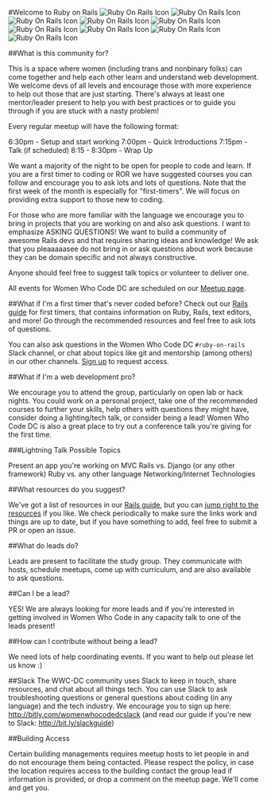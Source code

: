 #Welcome to Ruby on Rails
![Ruby On Rails Icon](http://files.softicons.com/download/application-icons/ruby-programming-icons-by-ahmad-galal/png/48/RubyOnRails.png)
![Ruby On Rails Icon](http://files.softicons.com/download/application-icons/ruby-programming-icons-by-ahmad-galal/png/48/RubyOnRails.png)
![Ruby On Rails Icon](http://files.softicons.com/download/application-icons/ruby-programming-icons-by-ahmad-galal/png/48/RubyOnRails.png)
![Ruby On Rails Icon](http://files.softicons.com/download/application-icons/ruby-programming-icons-by-ahmad-galal/png/48/RubyOnRails.png)
![Ruby On Rails Icon](http://files.softicons.com/download/application-icons/ruby-programming-icons-by-ahmad-galal/png/48/RubyOnRails.png)
![Ruby On Rails Icon](http://files.softicons.com/download/application-icons/ruby-programming-icons-by-ahmad-galal/png/48/RubyOnRails.png)
![Ruby On Rails Icon](http://files.softicons.com/download/application-icons/ruby-programming-icons-by-ahmad-galal/png/48/RubyOnRails.png)
![Ruby On Rails Icon](http://files.softicons.com/download/application-icons/ruby-programming-icons-by-ahmad-galal/png/48/RubyOnRails.png)
![Ruby On Rails Icon](http://files.softicons.com/download/application-icons/ruby-programming-icons-by-ahmad-galal/png/48/RubyOnRails.png)

##What is this community for?

This is a space where women (including trans and nonbinary folks) can come together and help each other learn and understand web development. We welcome devs of all levels and encourage those with more experience to help out those that are just starting. There's always at least one mentor/leader present to help you with best practices or to guide you through if you are stuck with a nasty problem! 

Every regular meetup will have the following format:

6:30pm - Setup and start working
7:00pm - Quick Introductions
7:15pm - Talk (if scheduled)
8:15 - 8:30pm - Wrap Up

We want a majority of the night to be open for people to code and learn. If you are a first timer to coding or ROR we have suggested courses you can follow and encourage you to ask lots and lots of questions. Note that the first week of the month is especially for "first-timers". We will focus on providing extra support to those new to coding.

For those who are more familiar with the language we encourage you to bring in projects that you are working on and also ask questions. I want to emphasize ASKING QUESTIONS! We want to build a community of awesome Rails devs and that requires sharing ideas and knowledge! We ask that you pleaaaaasee do not bring in or ask questions about work because they can be domain specific and not always constructive.

Anyone should feel free to suggest talk topics or volunteer to deliver one.

All events for Women Who Code DC are scheduled on our [Meetup page](http://www.meetup.com/Women-Who-Code-DC/).

##What if I'm a first timer that's never coded before?
Check out our [Rails guide](rails_guide.md) for first timers, that contains information on Ruby, Rails, text editors, and more! Go through the recommended resources and feel free to ask lots of questions.

You can also ask questions in the Women Who Code DC `#ruby-on-rails` Slack channel, or chat about topics like git and mentorship (among others) in our other channels. [Sign up](bit.ly/wwcdcslack) to request access.

##What if I'm a web development pro?

We encourage you to attend the group, particularly on open lab or hack nights. You could work on a personal project, take one of the recommended courses to further your skills, help others with questions they might have, consider doing a lighting/tech talk, or consider being a lead! Women Who Code DC is also a great place to try out a conference talk you're giving for the first time.

###Lightning Talk Possible Topics

Present an app you're working on
MVC
Rails vs. Django (or any other framework)
Ruby vs. any other language
Networking/Internet Technologies

##What resources do you suggest?

We've got a list of resources in our [Rails guide](rails_guide.md), but you can [jump right to the resources](https://github.com/womenwhocodedc/ruby-on-rails-community/blob/master/rails_guide.md#suggested-learning-tools) if you like. We check periodically to make sure the links work and things are up to date, but if you have something to add, feel free to submit a PR or open an issue.

##What do leads do?

Leads are present to facilitate the study group. They communicate with hosts, schedule meetups, come up with curriculum, and are also available to ask questions.

##Can I be a lead?

YES! We are always looking for more leads and if you're interested in getting involved in Women Who Code in any capacity talk to one of the leads present!

##How can I contribute without being a lead?

We need lots of help coordinating events. If you want to help out please let us know :)

##Slack
The WWC-DC community uses Slack to keep in touch, share resources, and chat about all things tech. You can use Slack to ask troubleshooting questions or general questions about coding (in any language) and the tech industry. We encourage you to sign up here: http://bitly.com/womenwhocodedcslack (and read our guide if you're new to Slack: http://bit.ly/slackguide)

##Building Access

Certain building managements requires meetup hosts to let people in and do not encourage them being contacted. Please respect the policy, in case the location requires access to the building contact the group lead if information is provided, or drop a comment on the meetup page. We'll come and get you.
